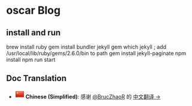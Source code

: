 oscar Blog
========

## install and run 

brew install ruby
gem install bundler jekyll
gem which jekyll  ; add /usr/local/lib/ruby/gems/2.6.0/bin to path
gem install jekyll-paginate 
npm install
npm run start



Doc Translation
-----------

 - ![cn](https://raw.githubusercontent.com/gosquared/flags/master/flags/flags/shiny/24/China.png) **Chinese (Simplified)**: 感谢 [@BrucZhaoR](https://github.com/BruceZhaoR) 的 [中文翻译 &rarr;](https://github.com/Huxpro/huxpro.github.io/blob/master/README.zh.md)
